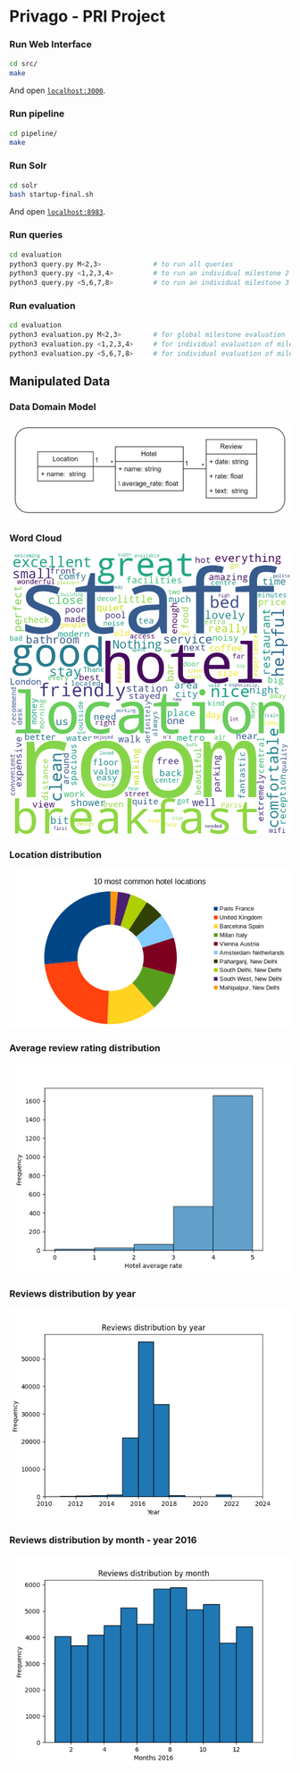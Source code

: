 # Privago - PRI Project

### Run Web Interface

```bash
cd src/
make
```

And open [`localhost:3000`](http://localhost:3000).

### Run pipeline

```bash
cd pipeline/
make
```

### Run Solr

```bash
cd solr
bash startup-final.sh
```

And open [`localhost:8983`](http://localhost:8983).

### Run queries

```bash
cd evaluation
python3 query.py M<2,3>             # to run all queries
python3 query.py <1,2,3,4>          # to run an individual milestone 2 query
python3 query.py <5,6,7,8>          # to run an individual milestone 3 query
```

### Run evaluation

```bash
cd evaluation
python3 evaluation.py M<2,3>        # for global milestone evaluation
python3 evaluation.py <1,2,3,4>     # for individual evaluation of milestone 2 queries
python3 evaluation.py <5,6,7,8>     # for individual evaluation of milestone 3 queries
```

## Manipulated Data

### Data Domain Model

![UML](./imgs/UML.png)

### Word Cloud

![Reviews WordCloud](./imgs/reviews_wordcloud.png)

### Location distribution

![Locations Distribution](./imgs/location_distribution_v2.png)

### Average review rating distribution

![Average Review Rating Distribution](./imgs/rating_distributions.png)

### Reviews distribution by year

![Reviews distribution by year](./imgs/date_distributions.png)

### Reviews distribution by month - year 2016

![Reviews distribution by year](./imgs/date_distributions_2016.png)